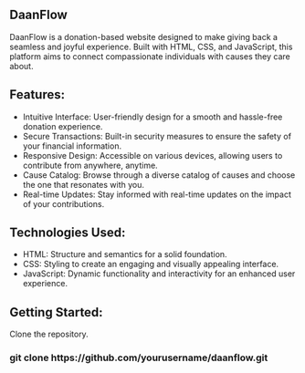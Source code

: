 
<h2>DaanFlow</h2>
<p>DaanFlow is a donation-based website designed to make giving back a seamless and joyful experience. Built with HTML, CSS, and JavaScript, this platform aims to connect compassionate individuals with causes they care about.</p>

<h2>Features:</h2>
<ul>
<li>Intuitive Interface: User-friendly design for a smooth and hassle-free donation experience.</li>

<li>Secure Transactions: Built-in security measures to ensure the safety of your financial information.</li>

<li>Responsive Design: Accessible on various devices, allowing users to contribute from anywhere, anytime.</li>

<li>Cause Catalog: Browse through a diverse catalog of causes and choose the one that resonates with you.</li>

<li>Real-time Updates: Stay informed with real-time updates on the impact of your contributions.</li>
</ul>
<h2>Technologies Used:</h2>
<ul>
<li>HTML: Structure and semantics for a solid foundation.</li>

<li>CSS: Styling to create an engaging and visually appealing interface.</li>

<li>JavaScript: Dynamic functionality and interactivity for an enhanced user experience.</li>
</ul>

<h2>Getting Started:</h2>
<p>Clone the repository.</p>

   <h3> git clone https://github.com/yourusername/daanflow.git </h3>





